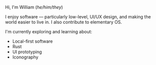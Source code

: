 Hi, I'm William (_he/him/they_)

I enjoy software &mdash; particularly low-level, UI/UX design, and making the world easier to live in. I also contribute to elementary OS.

I'm currently exploring and learning about:

- Local-first software
- Rust
- UI prototyping
- Iconography
